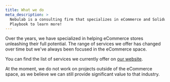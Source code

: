```yaml
---
title: What we do
meta_description: >
  Nebulab is a consulting firm that specializes in eCommerce and Solidus development. Read our
  Playbook to learn more!
---
```


Over the years, we have specialized in helping eCommerce stores unleashing their full potential.
The range of services we offer has changed over time but we've always been focused in the eCommerce space.

You can find the list of services we currently offer on [our website](https://nebulab.com/services).

At the moment, we do not work on projects outside of the eCommerce space, as we believe
we can still provide significant value to that industry.

